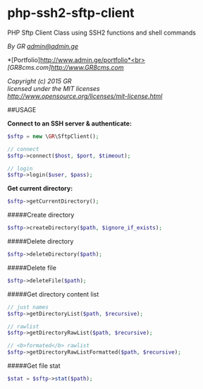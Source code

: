 # php-ssh2-sftp-client
PHP Sftp Client Class using SSH2 functions and shell commands

*By GR admin@admin.ge*

*[Portfolio]http://www.admin.ge/portfolio*<br>
*[GR8cms.com]http://www.GR8cms.com*

*Copyright (c) 2015 GR*<br>
*licensed under the MIT licenses*<br>
*http://www.opensource.org/licenses/mit-license.html*

##USAGE

**Connect to an SSH server & authenticate:**

```php
$sftp = new \GR\SftpClient();

// connect
$sftp->connect($host, $port, $timeout);

// login
$sftp->login($user, $pass);
```

**Get current directory:**
```php
$sftp->getCurrentDirectory();
```

#####Create directory
```php
$sftp->createDirectory($path, $ignore_if_exists);
```

#####Delete directory
```php
$sftp->deleteDirectory($path);
```

#####Delete file
```php
$sftp->deleteFile($path);
```

#####Get directory content list
```php
// just names
$sftp->getDirectoryList($path, $recursive);

// rawlist
$sftp->getDirectoryRawList($path, $recursive);

// <b>formated</b> rawlist
$sftp->getDirectoryRawListFormatted($path, $recursive);
```

#####Get file stat
```php
$stat = $sftp->stat($path); 
```






